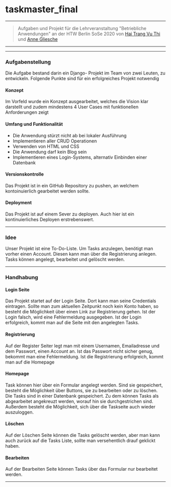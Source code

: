 # taskmaster_final 

---

> Aufgaben und Projekt für die Lehrveranstaltung "Betriebliche Anwendungen" an der HTW Berlin SoSe 2020 von [Hai Trang Vu Thi](https://github.com/htvthi) und [Anne Gliesche](https://github.com/spielogabi)

---
--- 

### Aufgabenstellung 

Die Aufgabe bestand darin ein Django- Projekt im Team von zwei Leuten, zu entwickeln.
Folgende Punkte sind für ein erfolgreiches Projekt notwendig

#### Konzept

Im Vorfeld wurde ein Konzept ausgearbeitet, welches die Vision klar darstellt und zudem mindestens 4 User Cases mit funktionellen Anforderungen zeigt

#### Umfang und Funktionalität

+ Die Anwendung stürzt nicht ab bei lokaler Ausführung
+ Implementieren aller CRUD Operationen
+ Verwenden von HTML und CSS
+ Die Anwendung darf kein Blog sein
+ Implementieren eines Login-Systems, alternativ Einbinden einer Datenbank

#### Versionskontrolle 

Das Projekt ist in ein GitHub Repository zu pushen, an welchem kontoinuierlich gearbeitet werden sollte.

#### Deployment 

Das Projekt ist auf einem Sever zu deployen. Auch hier ist ein kontinuierliches Deployen erstrebenswert. 

---

### Idee

Unser Projekt ist eine To-Do-Liste. Um Tasks anzulegen, benötigt man vorher einen Account. Diesen kann man über die Registrierung anlegen.
Tasks können angelegt, bearbeitet und gelöscht werden.

---

### Handhabung 

#### Login Seite 

Das Projekt startet auf der Login Seite. Dort kann man seine Credentials eintragen. Sollte man zum aktuellen Zeitpunkt noch kein Konto haben, so besteht die Möglichkeit über einen Link zur Registrierung gehen. 
Ist der Login falsch, wird eine Fehlermeldung ausgegeben. Ist der Login erfolgreich, kommt man auf die Seite mit den angelegten Tasks. 

#### Registrierung

Auf der Register Seiter legt man mit einem Usernamen, Emailadresse und dem Passwort, einen Account an. Ist das Passwort nicht sicher genug, bekommt man eine Fehlermeldung.
Ist die Registrierung erfolgreich, kommt man auf die Homepage

#### Homepage 

Task können hier über ein Formular angelegt werden. Sind sie gespeichert, besteht die Möglichkeit über Buttons,  sie zu bearbeiten oder zu löschen. 
Die Tasks sind in einer Datenbank gespeichert. 
Zu dem können Tasks als abgearbeitet angekreuzt werden, worauf hin sie durchgestrichen sind.
Außerdem besteht die Möglichkeit, sich über die Taskseite auch wieder auszuloggen.

#### Löschen 

Auf der Löschen Seite können die Tasks gelöscht werden, aber man kann auch zurück auf die Tasks Liste, sollte man versehentlich drauf geklickt haben.

#### Bearbeiten

Auf der Bearbeiten Seite können Tasks über das Formular nur bearbeitet werden.

---


